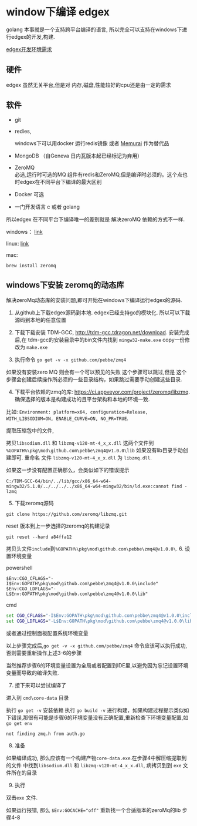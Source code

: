 # window下编译 edgex

golang 本事就是一个支持跨平台编译的语言, 所以完全可以支持在windows下进行edgex的开发,构建.


[edgex开发环境需求](https://docs.edgexfoundry.org/2.0/getting-started/Ch-GettingStartedDevelopers/)

## 硬件
edgex 虽然无关平台,但是对 内存,磁盘,性能较好的cpu还是由一定的需求

## 软件

- git

- redies,

  windows下可以用docker 运行redis镜像 或者 [Memurai](https://www.memurai.com/) 作为替代品
  
- MongoDB （自Geneva 日内瓦版本起已经标记为弃用）

- ZeroMQ  
  必选,运行时可选的MQ 组件有redis和ZeroMQ,但是编译时必须的。这个点也时edgex在不同平台下编译的最大区别
- Docker 可选

- 一门开发语言 c 或者 golang

所以edgex 在不同平台下编译唯一的差别就是 解决zeroMQ 依赖的方式不一样.

windows： [link](https://github.com/edgexfoundry/edgex-go/blob/master/ZMQWindows.md)

linux: [link](https://gist.github.com/katopz/8b766a5cb0ca96c816658e9407e83d00.)

mac: 
```shell
brew install zeromq
```

## windows下安装 zeromq的动态库

解决zeroMq动态库的安装问题,即可开始在windows下编译运行edgex的源码.

1. 从github上下载edgex源码到本地. edgex已经支持go的模块化. 所以可以下载源码到本地的任意位置

2. 下载下载安装 TDM-GCC, http://tdm-gcc.tdragon.net/download.  安装完成后,在 tdm-gcc的安装目录中的bin文件内找到
  `mingw32-make.exe` copy一份修改为 `make.exe`
3. 执行命令 `go get -v -x github.com/pebbe/zmq4`
  
  如果没有安装zero MQ 则会有一个可以预见的失败
  这个步骤可以跳过,但是 这个步骤会创建后续操作所必须的一些目录结构，如果跳过需要手动创建这些目录.
  
4. 下载平台依赖的zmq的库: https://ci.appveyor.com/project/zeromq/libzmq. 确保选择的版本是构建成功的且平台架构和本地的环境一致.
  
  比如: `Environment: platform=x64, configuration=Release, WITH_LIBSODIUM=ON, ENABLE_CURVE=ON, NO_PR=TRUE`. 

  提取压缩包中的文件, 

  拷贝`libsodium.dll` 和 `libzmq-v120-mt-4_x_x.dll` 这两个文件到 `%GOPATH%\pkg\mod\github.com\pebbe\zmq4@v1.0.0\lib`
  如果没有lib目录手动创建即可. 重命名 文件 `libzmq-v120-mt-4_x_x.dll` 为 `libzmq.dll`.
  
  如果这一步没有配置正确那么，会类似如下的错误提示
  
  ```shell
  C:/TDM-GCC-64/bin/../lib/gcc/x86_64-w64-mingw32/5.1.0/../../../../x86_64-w64-mingw32/bin/ld.exe:cannot find -lzmq
  ```
5.  下载zeromq源码
  
  ```shell
  git clone https://github.com/zeromq/libzmq.git
  ```
  reset 版本到上一步选择的zeromq的构建记录
  ```shell
  git reset --hard a84ffa12
  ```
  拷贝头文件`include`到`%GOPATH%\pkg\mod\github.com\pebbe\zmq4@v1.0.0\`.
6. 设置环境变量

powershell
```shell
$Env:CGO_CFLAGS="-I$Env:GOPATH\pkg\mod\github.com\pebbe\zmq4@v1.0.0\include"
$Env:CGO_LDFLAGS="-L$Env:GOPATH\pkg\mod\github.com\pebbe\zmq4@v1.0.0\lib"
```

cmd
```cmd
set CGO_CFLAGS="-I$Env:GOPATH\pkg\mod\github.com\pebbe\zmq4@v1.0.0\include"
set CGO_LDFLAGS="-L$Env:GOPATH\pkg\mod\github.com\pebbe\zmq4@v1.0.0\lib"
```
或者通过控制面板配置系统环境变量


以上步骤完成后,`go get -v -x github.com/pebbe/zmq4` 命令应该可以执行成功,否则需要重新操作上述3-6的步骤

当然推荐步骤6的环境变量设置为全局或者配置到IDE里,以避免因为忘记设置环境变量而导致的编译失败.

7. 接下来可以尝试编译了

进入到 `cmd\core-data` 目录

执行 `go get -v` 安装依赖
执行 `go build -v` 进行构建，如果构建过程提示类似如下错误,那很有可能是步骤6的环境变量没有正确配置,重新检查下环境变量配置,如 `go get env`
```
not finding zmq.h from auth.go
```

8. 准备

如果编译成功, 那么应该有一个构建产物`core-data.exe`.在步骤4中解压缩提取到的文件 中找到`libsodium.dll` 和 `libzmq-v120-mt-4_x_x.dll`, 病拷贝到到 `exe` 文件所在的目录

9. 执行

双击`exe` 文件.

如果运行报错, 那么 `$Env:GOCACHE="off"` 重新找一个合适版本的zeroMq的lib 步骤4-8


